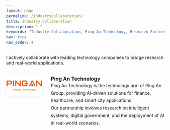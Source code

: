 ```yaml
---
layout: page
permalink: /IndustryCollaboration/
title: Industry Collaboration
description: " "
keywords: "Industry Collaboration, Ping An Technology, Research Partnership"
nav: true
nav_order: 4
---
```


<!-- _pages/industry-collaboration.md -->

<div class="industry-collaboration" style="max-width:820px; margin:auto;">
 
  <p style="margin-bottom:32px;">
    I actively collaborate with leading technology companies to bridge research and real-world applications.
  </p>
  <ul style="list-style-type: none; padding-left: 0;">
    <li style="margin-bottom: 44px; display: flex; align-items: flex-start;">
      <img src="/assets/img/Ping-An-Logo.jpg" alt="Ping An Technology Logo" style="height:64px; width:auto; margin-right:28px; border-radius:8px; background:#fff; box-shadow:0 2px 8px rgba(0,0,0,0.08);">
      <div>
        <strong style="font-size:1.15em;">Ping An Technology</strong><br>
        <span style="line-height:1.7;">
        Ping An Technology is the technology arm of Ping An Group, providing AI-driven solutions for finance, healthcare, and smart city applications.<br>
        Our partnership involves research on intelligent systems, digital government, and the deployment of AI in real-world scenarios.
        </span>
      </div>
    </li>
  </ul>
</div>
